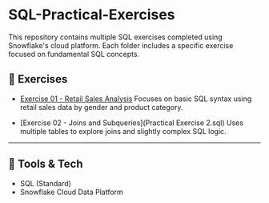 # SQL-Practical-Exercises

This repository contains multiple SQL exercises completed using Snowflake's cloud platform. Each folder includes a specific exercise focused on fundamental SQL concepts.


## 📂 Exercises

- [Exercise 01 - Retail Sales Analysis]([retail_sales_dataset.csv](https://github.com/Tiyani-Baloyi-Analyst/SQL-Practical-Exercises/blob/main/Exercise%2001/retail_sales_dataset.csv))
  Focuses on basic SQL syntax using retail sales data by gender and product category.

- [Exercise 02 - Joins and Subqueries](Practical Exercise 2.sql)
  Uses multiple tables to explore joins and slightly complex SQL logic.

---

## 📌 Tools & Tech

- SQL (Standard)
- Snowflake Cloud Data Platform

